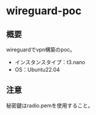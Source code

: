 # wireguard-poc

## 概要

wireguardでvpn構築のpoc。

- インスタンスタイプ：t3.nano
- OS：Ubuntu22.04

## 注意

秘密鍵はradio.pemを使用すること。
